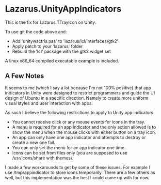 # Lazarus.UnityAppIndicators

This is the fix for Lazarus TTrayIcon on Unity.

To use git the code above and:

* Add 'unitywsctrls.pas' to 'lazarus/lcl/interfaces/gtk2'
* Apply patch to your 'lazarus' folder
* Rebuild the 'lcl' package with the gtk2 widget set

A linux x86_64 compiled executable example is included.

## A Few Notes

It seems to me (which I say a lot because I'm not 100% positive) that app indicators in Unity were designed to restrict programmers and guide the UI design of Ubuntu in a specific direction. Namely to create more uniform visual styles and user interaction with apps.

As such I believe the following restrictions to apply to Unity app indicators:

* You cannot receive click or any mouse events for icons in the tray.
* A menu is required for an app indicator and the only action allowed is to show the menu when the mouse clicks with either button on a tray icon.
* An app can only have one app indicator and attempts to destroy or create a new one fail.
* You can only set the menu for an app indicator one time.
* Icons can be set from files only (you are supposed to use /usr/icons/share with themes).

I made a few workarounds to get by some of these issues. For example I use /tmp/appindicator to store icons temporarily. There are a few others as well, but this implementation was the best I could come up with for now.
